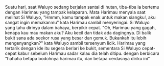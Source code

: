 Suatu hari, saat Waluyo sedang berjalan santai di hutan, tiba-tiba ia bertemu dengan Harimau yang tampak kelaparan. Mata Harimau menyala saat melihat Si Waluyo, "Hmmm, kamu tampak enak untuk makan siangku!, aku sangat ingin memakanmu" kata Harimau sambil menyeringai. Si Waluyo yang tahu dirinya dalam bahaya, berpikir cepat. "Oh, Harimau yang gagah, kenapa kau mau makan aku? Aku kecil dan tidak ada dagingnya. Di balik bukit sana ada seekor rusa yang besar dan gemuk. Bukankah itu lebih mengenyangkan?" kata Waluyo sambil tersenyum licik. Harimau yang tertarik dengan ide itu segera berlari ke bukit, sementara Si Waluyo cepat-cepat kabur sebelum Harimau sadar kalau dia telah ditipu. dengan berbicara "hahaha betapa bodohnya harimau itu, dan betapa cerdasnya diriku ini"